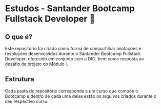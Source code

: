# Estudos - Santander Bootcamp Fullstack Developer :rocket:
## O que é?

Este repositório foi criado como forma de compartilhar anotações e resoluções desenvolvidos durante o Santander Bootcamp Fullstack Developer, oferecido em conjunto com a DIO, bem como resposta ao desafio de projeto do Módulo I.

## Estrutura

Cada pasta do repositório corresponde a um curso que compõe o Bootcamp e dentro de cada uma delas estão os arquivos criados durante o seu respectivo curso.
